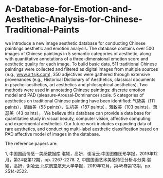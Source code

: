 # A-Database-for-Emotion-and-Aesthetic-Analysis-for-Chinese-Traditional-Paints
we introduce a new image aesthetic database for conducting Chinese paintings aesthetic and emotion analysis. 
The database contains over 500 images of Chinese paintings in 5 semantic categories of aesthetic, 
along with quantitative annotations of a three-dimensional emotion score and aesthetic quality for each image. 
To build basic data, 511 traditional Chinese paintings were collected and filtered as digital images from multiple sources (e.g., www.artsjk.com), 
350 adjectives were gathered through extensive provenances (e.g., Historical Dictionary of Aesthetics, classical documents in psycho-aesthetics, 
art aesthetics and philosophical aesthetics). Two methods were used in annotating Chinese paintings: discrete emotion model and PAD (pleasure-Arousal-Dominance) scale.
5 categories of aesthetics on traditional Chinese painting have been identified: 气势美（111 paints），清幽美（53 paints），生机美（187 paints），雅致美（103 paints），萧瑟美（43 paints）。
We believe this database can provide a data base for quantitative study in visual beauty, computer vision, affective computing and experimental aesthetics. 
Our future work includes expanding data of rare aesthetics, and conducting multi-label aesthetic classification based on PAD affective model of images in the database.

The reference papers are:

1, 中国国画情感—美感数据库.湛颖，高妍，谢凌云.中国图像图形学报，2019年12月，第24卷第12期，pp. 2267-2278.
2, 中国国画艺术美感特征分析与分类.湛颖，高妍，谢凌云.北京航空航天大学学报，2019年12月，第45卷第12期，pp. 2514-2522.
